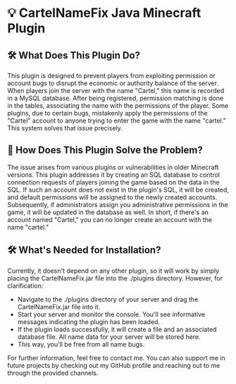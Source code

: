 # 💡 CartelNameFix Java Minecraft Plugin

## 🛠️ What Does This Plugin Do?

This plugin is designed to prevent players from exploiting permission or account bugs to disrupt the economic or authority balance of the server. When players join the server with the name "Cartel," this name is recorded in a MySQL database. After being registered, permission matching is done in the tables, associating the name with the permissions of the player. Some plugins, due to certain bugs, mistakenly apply the permissions of the "Cartel" account to anyone trying to enter the game with the name "cartel." This system solves that issue precisely.

## 🚀 How Does This Plugin Solve the Problem?

The issue arises from various plugins or vulnerabilities in older Minecraft versions. This plugin addresses it by creating an SQL database to control connection requests of players joining the game based on the data in the SQL. If such an account does not exist in the plugin's SQL, it will be created, and default permissions will be assigned to the newly created accounts. Subsequently, if administrators assign you administrative permissions in the game, it will be updated in the database as well. In short, if there's an account named "Cartel," you can no longer create an account with the name "cartel."

## 🛠️ What's Needed for Installation?

Currently, it doesn't depend on any other plugin, so it will work by simply placing the CartelNameFix.jar file into the ./plugins directory. However, for clarification:

- Navigate to the ./plugins directory of your server and drag the CartelNameFix.jar file into it.
- Start your server and monitor the console. You'll see informative messages indicating the plugin has been loaded.
- If the plugin loads successfully, it will create a file and an associated database file. All name data for your server will be stored here.
- This way, you'll be free from all name bugs.

For further information, feel free to contact me. You can also support me in future projects by checking out my GitHub profile and reaching out to me through the provided channels.
